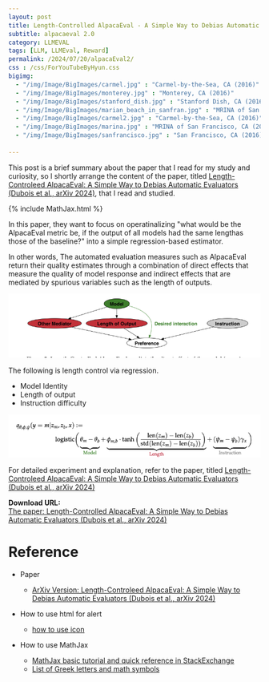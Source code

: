 ```yaml
---
layout: post
title: Length-Controlled AlpacaEval - A Simple Way to Debias Automatic Evaluators
subtitle: alpacaeval 2.0
category: LLMEVAL
tags: [LLM, LLMEval, Reward]
permalink: /2024/07/20/alpacaEval2/
css : /css/ForYouTubeByHyun.css
bigimg: 
  - "/img/Image/BigImages/carmel.jpg" : "Carmel-by-the-Sea, CA (2016)"
  - "/img/Image/BigImages/monterey.jpg" : "Monterey, CA (2016)"
  - "/img/Image/BigImages/stanford_dish.jpg" : "Stanford Dish, CA (2016)"
  - "/img/Image/BigImages/marian_beach_in_sanfran.jpg" : "MRINA of San Francisco, CA (2016)"
  - "/img/Image/BigImages/carmel2.jpg" : "Carmel-by-the-Sea, CA (2016)"
  - "/img/Image/BigImages/marina.jpg" : "MRINA of San Francisco, CA (2016)"
  - "/img/Image/BigImages/sanfrancisco.jpg" : "San Francisco, CA (2016)"
  
---
```


This post is a brief summary about the paper that I read for my study and curiosity, so I shortly arrange the content of the paper, titled [Length-Controleed AlpacaEval: A Simple Way to Debias Automatic Evaluators (Dubois et al., arXiv 2024)](https://arxiv.org/abs/2404.04475), that I read and studied. 

{% include MathJax.html %}

In this paper, they want to focus on operatinalizing "what would be the AlpacaEval metric be, if the output of all models had the same lengthas those of the baseline?" into a simple regression-based estimator.

In other words, The automated evaluation measures such as AlpacaEval return their quality estimates through a combination of direct effects that measure the quality of model response and indirect effects that are mediated by spurious variables such as the length of outputs. 


![Dubois et al., arXiv 2024](/img/Image/NaturalLanguageProcessing/Papers/LLMEval/2024-07-20-alpacaEval2/AlpacaEval2_01.png)

The following is length control via regression. 
 - Model Identity
 - Length of output
 - Instruction difficulty

![Dubois et al., arXiv 2024](/img/Image/NaturalLanguageProcessing/Papers/LLMEval/2024-07-20-alpacaEval2/AlpacaEval2_02.png)


For detailed experiment and explanation, refer to the paper, titled [Length-Controleed AlpacaEval: A Simple Way to Debias Automatic Evaluators (Dubois et al., arXiv 2024)](https://arxiv.org/abs/2404.04475)

<div class="alert alert-success" role="alert"><i class="fa fa-paperclip fa-lg"></i> <b>Download URL: </b><br>
  <a href="https://arxiv.org/abs/2404.04475">The paper: Length-Controlled AlpacaEval: A Simple Way to Debias Automatic Evaluators (Dubois et al., arXiv 2024)</a></div>

# Reference 

- Paper 
  - [ArXiv Version: Length-Controleed AlpacaEval: A Simple Way to Debias Automatic Evaluators (Dubois et al., arXiv 2024)](https://arxiv.org/abs/2404.04475)


- How to use html for alert
  - [how to use icon](http://idratherbewriting.com/documentation-theme-jekyll/mydoc_icons.html)
 
- How to use MathJax 
  - [MathJax basic tutorial and quick reference in StackExchange](https://math.meta.stackexchange.com/questions/5020/mathjax-basic-tutorial-and-quick-reference)
  - [List of Greek letters and math symbols](https://www.overleaf.com/learn/latex/List_of_Greek_letters_and_math_symbols)
